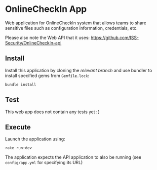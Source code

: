 # OnlineCheckIn App

Web application for OnlineCheckIn system that allows teams to share sensitive files such as configuration information, credentials, etc.

Please also note the Web API that it uses: https://github.com/ISS-Security/OnlineCheckIn-api

## Install

Install this application by cloning the *relevant branch* and use bundler to install specified gems from `Gemfile.lock`:

```shell
bundle install
```

## Test

This web app does not contain any tests yet :(

## Execute

Launch the application using:

```shell
rake run:dev
```

The application expects the API application to also be running (see `config/app.yml` for specifying its URL)
